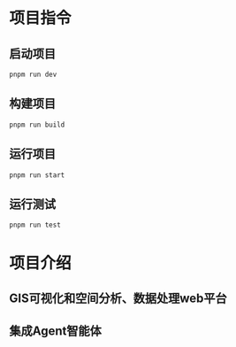 # 项目指令
## 启动项目
```
pnpm run dev
```
## 构建项目
```
pnpm run build
```
## 运行项目
```
pnpm run start
```

## 运行测试
```
pnpm run test
```

# 项目介绍
## GIS可视化和空间分析、数据处理web平台
## 集成Agent智能体
